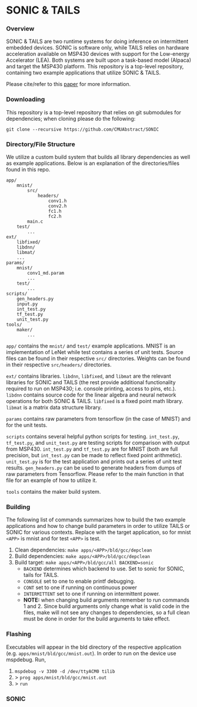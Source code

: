 # SONIC & TAILS

### Overview
SONIC & TAILS are two runtime systems for doing inference on intermittent embedded devices. SONIC is software only, while TAILS relies on hardware acceleration available on MSP430 devices with support for the Low-energy Accelerator (LEA). Both systems are built upon a task-based model (Alpaca) and target the MSP430 platform. This repository is a top-level repository, containing two example applications that utilize SONIC & TAILS.

Please cite/refer to this [paper]() for more information.

### Downloading
This repository is a top-level repository that relies on git submodules for dependencies; when cloning please do the following:

`git clone --recursive https://github.com/CMUAbstract/SONIC`

### Directory/File Structure
We utilize a custom build system that builds all library dependencies as well as example applications. Below is an explanation of the directories/files found in this repo.

```
app/
    mnist/
        src/
            headers/
                conv1.h
                conv2.h
                fc1.h
                fc2.h
        main.c
    test/
        ...
ext/
    libfixed/
    libdnn/
    libmat/
    ...
params/
    mnist/
        conv1_md.param
        ...
    test/
        ...
scripts/
    gen_headers.py
    input.py
    int_test.py
    tf_test.py
    unit_test.py
tools/
    maker/
        ...
```
`app/` contains the `mnist/` and `test/` example applications. MNIST is an implementation of LeNet while test contains a series of unit tests. Source files can be found in their respective `src/` directories. Weights can be found in their respective `src/headers/` directories.

`ext/` contains libraries. `libdnn`, `libfixed`, and `libmat` are the relevant libraries for SONIC and TAILS (the rest provide additional functionality required to run on MSP430; i.e. console printing, access to pins, etc.). `libdnn` contains source code for the linear algebra and neural network operations for both SONIC & TAILS. `libfixed` is a fixed point math library. `libmat` is a matrix data structure library.

`params` contains raw parameters from tensorflow (in the case of MNIST) and for the unit tests.

`scripts` contains several helpful python scripts for testing. `int_test.py`, `tf_test.py`, and `unit_test.py` are testing scripts for comparison with output from MSP430. `int_test.py` and `tf_test.py` are for MNIST (both are full precision, but `int_test.py` can be made to reflect fixed point arithmetic). `unit_test.py` is for the test application and prints out a series of unit test results. `gen_headers.py` can be used to generate headers from dumps of raw parameters from Tensorflow. Please refer to the main function in that file for an example of how to utilize it.

`tools` contains the maker build system.

### Building
The following list of commands summarizes how to build the two example applications and how to change build parameters in order to utilize TAILS or SONIC for various contexts. Replace <APP> with the target application, so for mnist `<APP>` is mnist and for test `<APP>` is test.

1. Clean dependencies: `make apps/<APP>/bld/gcc/depclean`
2. Build dependencies: `make apps/<APP>/bld/gcc/depclean`
3. Build target: `make apps/<APP>/bld/gcc/all BACKEND=sonic`
    - `BACKEND` determines which backend to use. Set to sonic for SONIC, tails for TAILS.
    - `CONSOLE` set to one to enable printf debugging.
    - `CONT` set to one if running on continuous power
    - `INTERMITTENT` set to one if running on intermittent power.
    - **NOTE:** when changing build arguments remember to run commands 1 and 2. Since build arguments only change what is valid code in the files, make will not see any changes to dependencies, so a full clean must be done in order for the build arguments to take effect.

### Flashing
Executables will appear in the bld directory of the respective application (e.g. `apps/mnist/bld/gcc/mnist.out`). In order to run on the device use mspdebug. Run,

1. `mspdebug -v 3300 -d /dev/ttyACM0 tilib`
2. \> `prog apps/mnist/bld/gcc/mnist.out`
3. \> `run`

### SONIC





